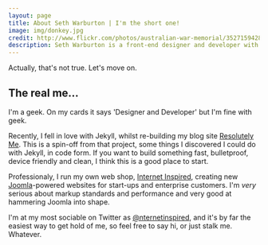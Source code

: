 ```yaml
---
layout: page
title: About Seth Warburton | I'm the short one!
image: img/donkey.jpg
credit: http://www.flickr.com/photos/australian-war-memorial/3527159428/
description: Seth Warburton is a front-end designer and developer with a passion for user experience engineering and functional design.
---
```


Actually, that's not true. Let's move on.

## The real me…
I'm a geek. On my cards it says 'Designer and Developer' but I'm fine with geek.

Recently, I fell in love with Jekyll, whilst re-building my blog site [Resolutely Me](http://resolutely.me). This is a spin-off from that project, some things I discovered I could do with Jekyll, in code form. If you want to build something fast, bulletproof, device friendly and clean, I think this is a good place to start.

Professionaly, I run my own web shop, [Internet Inspired](http://internet-inspired.com), creating new [Joomla](http://joomla.org)-powered websites for start-ups and enterprise customers. I'm <em>very</em> serious about markup standards and performance and very good at hammering Joomla into shape.

I'm at my most sociable on Twitter as [@nternetinspired](http://twitter.com/nternetinspired), and it's by far the easiest way to get hold of me, so feel free to say hi, or just stalk me. Whatever.
